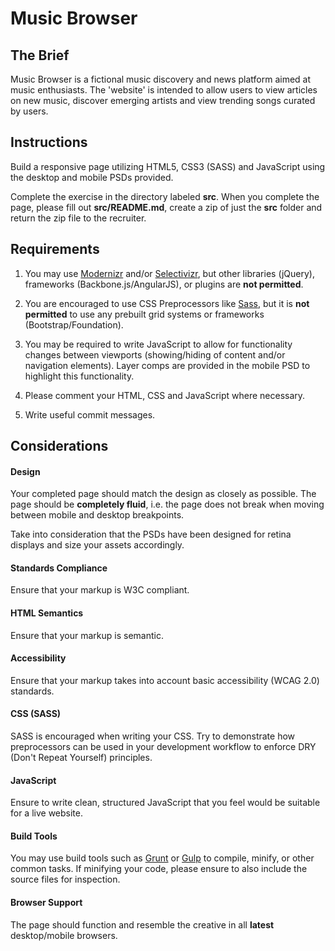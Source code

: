 Music Browser
=============

The Brief
-------

Music Browser is a fictional music discovery and news platform aimed at music enthusiasts. The 'website' is intended to allow users to view articles on new music, discover emerging artists and view trending songs curated by users.


Instructions
-------

Build a responsive page utilizing HTML5, CSS3 (SASS) and JavaScript using the desktop and mobile PSDs provided.

Complete the exercise in the directory labeled **src**. When you complete the page, please fill out **src/README.md**, create a zip of just the **src** folder and return the zip file to the recruiter.


Requirements
-------

1. You may use [Modernizr](http://modernizr.com) and/or [Selectivizr](http://selectivizr.com), but other libraries (jQuery), frameworks (Backbone.js/AngularJS), or plugins are **not permitted**.

2. You are encouraged to use CSS Preprocessors like [Sass](http://sass-lang.com/), but it is **not permitted** to use any prebuilt grid systems or frameworks (Bootstrap/Foundation).

3. You may be required to write JavaScript to allow for functionality changes between viewports (showing/hiding of content and/or navigation elements). Layer comps are provided in the mobile PSD to highlight this functionality.

4. Please comment your HTML, CSS and JavaScript where necessary.

5. Write useful commit messages.

Considerations
-------

#### Design

Your completed page should match the design as closely as possible. The page should be **completely fluid**, i.e. the page does not break when moving between mobile and desktop breakpoints.

Take into consideration that the PSDs have been designed for retina displays and size your assets accordingly.

#### Standards Compliance

Ensure that your markup is W3C compliant.

#### HTML Semantics

Ensure that your markup is semantic.

#### Accessibility

Ensure that your markup takes into account basic accessibility (WCAG 2.0) standards.

#### CSS (SASS)

SASS is encouraged when writing your CSS. Try to demonstrate how preprocessors can be used in your development workflow to enforce DRY (Don't Repeat Yourself) principles.

#### JavaScript

Ensure to write clean, structured JavaScript that you feel would be suitable for a live website.

#### Build Tools

You may use build tools such as [Grunt](http://gruntjs.com/) or [Gulp](http://gulpjs.com/) to compile, minify, or other common tasks.  If minifying your code, please ensure to also include the source files for inspection.

#### Browser Support

The page should function and resemble the creative in all **latest** desktop/mobile browsers.

